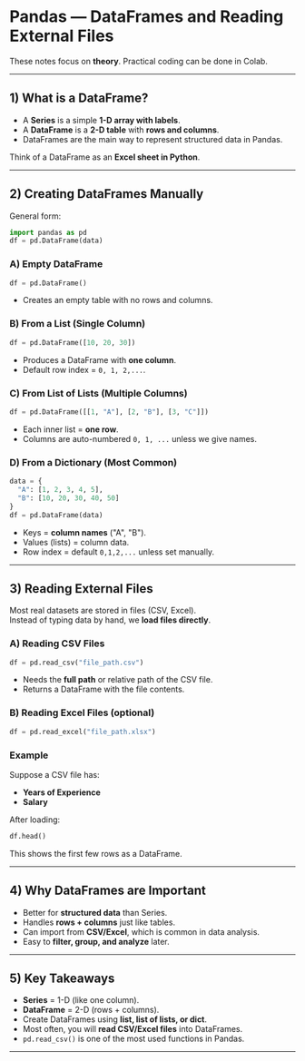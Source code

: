 # Pandas — DataFrames and Reading External Files 

These notes focus on **theory**. Practical coding can be done in Colab.

---

## 1) What is a DataFrame?

- A **Series** is a simple **1-D array with labels**.  
- A **DataFrame** is a **2-D table** with **rows and columns**.  
- DataFrames are the main way to represent structured data in Pandas.  

Think of a DataFrame as an **Excel sheet in Python**.

---

## 2) Creating DataFrames Manually

General form:
```python
import pandas as pd
df = pd.DataFrame(data)
```

### A) Empty DataFrame
```python
df = pd.DataFrame()
```
- Creates an empty table with no rows and columns.

### B) From a List (Single Column)
```python
df = pd.DataFrame([10, 20, 30])
```
- Produces a DataFrame with **one column**.  
- Default row index = `0, 1, 2,...`.

### C) From List of Lists (Multiple Columns)
```python
df = pd.DataFrame([[1, "A"], [2, "B"], [3, "C"]])
```
- Each inner list = **one row**.  
- Columns are auto-numbered `0, 1, ...` unless we give names.

### D) From a Dictionary (Most Common)
```python
data = {
  "A": [1, 2, 3, 4, 5],
  "B": [10, 20, 30, 40, 50]
}
df = pd.DataFrame(data)
```
- Keys = **column names** ("A", "B").  
- Values (lists) = column data.  
- Row index = default `0,1,2,...` unless set manually.

---

## 3) Reading External Files

Most real datasets are stored in files (CSV, Excel).  
Instead of typing data by hand, we **load files directly**.

### A) Reading CSV Files
```python
df = pd.read_csv("file_path.csv")
```
- Needs the **full path** or relative path of the CSV file.  
- Returns a DataFrame with the file contents.

### B) Reading Excel Files (optional)
```python
df = pd.read_excel("file_path.xlsx")
```

### Example
Suppose a CSV file has:  
- **Years of Experience**  
- **Salary**  

After loading:
```python
df.head()
```
This shows the first few rows as a DataFrame.

---

## 4) Why DataFrames are Important

- Better for **structured data** than Series.  
- Handles **rows + columns** just like tables.  
- Can import from **CSV/Excel**, which is common in data analysis.  
- Easy to **filter, group, and analyze** later.  

---

## 5) Key Takeaways

- **Series** = 1-D (like one column).  
- **DataFrame** = 2-D (rows + columns).  
- Create DataFrames using **list, list of lists, or dict**.  
- Most often, you will **read CSV/Excel files** into DataFrames.  
- `pd.read_csv()` is one of the most used functions in Pandas.

---
